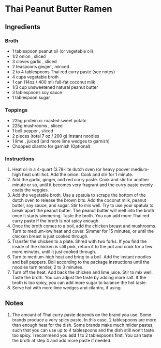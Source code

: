 # Thai Peanut Butter Ramen
## Ingredients
### Broth
-   1 tablespoon peanut oil (or vegetable oil)
-   1/2 onion , sliced
-   3 cloves garlic , sliced
-   2 teaspoons ginger , minced
-   2 to 4 tablespoons Thai red curry paste (see notes)
-   4 cups vegetable broth
-   1 can (14oz / 400 ml) full-fat coconut milk
-   1/3 cup unsweetened natural peanut butter
-   3 tablespoons soy sauce
-   1 tablespoon sugar

### Toppings
-   225g protein or roasted sweet potato
-   225g mushrooms , sliced
-   1 bell pepper , sliced
-   2 pieces (total 7 oz / 200 g) Instant noodles
-   1 lime , juiced (and more lime wedges to garnish)
-   Chopped cilantro for garnish (Optional)

### Instructions
1. Heat oil in a 4-quart (3.78-lite dutch oven (or heavy poover medium-high heat until hot. Add the onion. Cook and stir for 1 minute.
2. Add the garlic, ginger, and red curry paste. Cook and stir for another minute or so, until it becomes very fragrant and the curry paste evenly coats the veggies.  
3. Add the vegetable broth. Use a spatula to scrape the bottom of the dutch oven to release the brown bits. Add the coconut milk, peanut butter, soy sauce, and sugar. Stir to mix well. Try to use your spatula to break apart the peanut butter. The peanut butter will melt into the broth once it starts simmering. Taste the broth. You can add more Thai red curry paste if the broth is not spicy enough.  
4. Once the broth comes to a boil, add the chicken breast and mushrooms. Turn to medium-low heat and cover. Simmer for 15 minutes, or until the chicken breast is just cooked through.  
5. Transfer the chicken to a plate. Shred with two forks. If you find the inside of the chicken is still pink, return it to the pot and cook for a few more minutes, until it just cooked through.  
6. Turn to medium-high heat and bring to a boil. Add the instant noodles and bell peppers. Boil according to the package instructions until the noodles turn tender, 2 to 3 minutes.  
7. Turn off the heat. Add back the chicken and lime juice. Stir to mix well. Taste the broth. You can adjust the taste by adding more salt. If the broth is too spicy, you can add more sugar to balance the hot taste.  
8. Serve hot with more lime wedges and cilantro, if using.  
    
## Notes
1.  The amount of Thai curry paste depends on the brand you use. Some brands produce a very spicy paste. In this case, 2 tablespoons are more than enough heat for the dish. Some brands make much milder pastes, such that you can use up to 4 tablespoons and the dish still won’t taste too spicy. I recommend you add 1 to 2 tablespoons first. You can taste the broth at step 4 and add more paste if needed.
